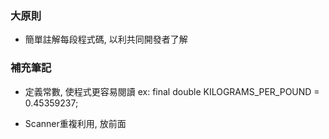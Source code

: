 ### 大原則

- 簡單註解每段程式碼, 以利共同開發者了解

### 補充筆記

- 定義常數, 使程式更容易閱讀 ex: final double KILOGRAMS_PER_POUND = 0.45359237;

- Scanner重複利用, 放前面